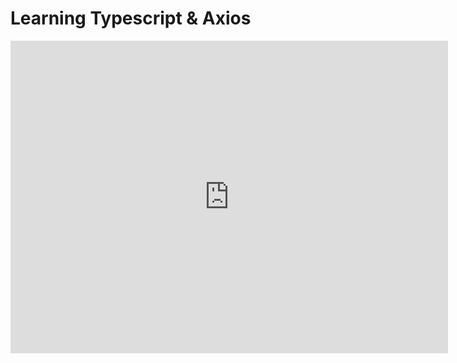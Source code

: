 # Learning Typescript & Axios
<p>
<iframe src="https://dongsipan.github.io/ts-axios/" width="700px" height="500px" frameborder="0" scrolling="no"> </iframe>
</p>
